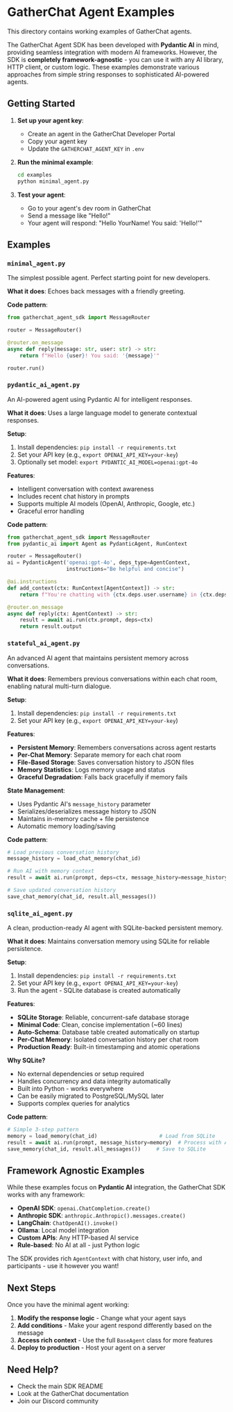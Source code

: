 # GatherChat Agent Examples

This directory contains working examples of GatherChat agents.

The GatherChat Agent SDK has been developed with **Pydantic AI** in mind, providing seamless integration with modern AI frameworks. However, the SDK is **completely framework-agnostic** - you can use it with any AI library, HTTP client, or custom logic. These examples demonstrate various approaches from simple string responses to sophisticated AI-powered agents.

## Getting Started

1. **Set up your agent key**:
   - Create an agent in the GatherChat Developer Portal
   - Copy your agent key
   - Update the `GATHERCHAT_AGENT_KEY` in `.env`

2. **Run the minimal example**:
   ```bash
   cd examples
   python minimal_agent.py
   ```

3. **Test your agent**:
   - Go to your agent's dev room in GatherChat
   - Send a message like "Hello!"
   - Your agent will respond: "Hello YourName! You said: 'Hello!'"

## Examples

### `minimal_agent.py`
The simplest possible agent. Perfect starting point for new developers.

**What it does**: Echoes back messages with a friendly greeting.

**Code pattern**:
```python
from gatherchat_agent_sdk import MessageRouter

router = MessageRouter()

@router.on_message
async def reply(message: str, user: str) -> str:
    return f"Hello {user}! You said: '{message}'"

router.run()
```

### `pydantic_ai_agent.py`
An AI-powered agent using Pydantic AI for intelligent responses.

**What it does**: Uses a large language model to generate contextual responses.

**Setup**:
1. Install dependencies: `pip install -r requirements.txt`
2. Set your API key (e.g., `export OPENAI_API_KEY=your-key`)
3. Optionally set model: `export PYDANTIC_AI_MODEL=openai:gpt-4o`

**Features**:
- Intelligent conversation with context awareness
- Includes recent chat history in prompts
- Supports multiple AI models (OpenAI, Anthropic, Google, etc.)
- Graceful error handling

**Code pattern**:
```python
from gatherchat_agent_sdk import MessageRouter
from pydantic_ai import Agent as PydanticAgent, RunContext

router = MessageRouter()
ai = PydanticAgent('openai:gpt-4o', deps_type=AgentContext, 
                   instructions="Be helpful and concise")

@ai.instructions
def add_context(ctx: RunContext[AgentContext]) -> str:
    return f"You're chatting with {ctx.deps.user.username} in {ctx.deps.chat.name}"

@router.on_message
async def reply(ctx: AgentContext) -> str:
    result = await ai.run(ctx.prompt, deps=ctx)
    return result.output
```

### `stateful_ai_agent.py`
An advanced AI agent that maintains persistent memory across conversations.

**What it does**: Remembers previous conversations within each chat room, enabling natural multi-turn dialogue.

**Setup**:
1. Install dependencies: `pip install -r requirements.txt`
2. Set your API key (e.g., `export OPENAI_API_KEY=your-key`)

**Features**:
- **Persistent Memory**: Remembers conversations across agent restarts
- **Per-Chat Memory**: Separate memory for each chat room
- **File-Based Storage**: Saves conversation history to JSON files
- **Memory Statistics**: Logs memory usage and status
- **Graceful Degradation**: Falls back gracefully if memory fails

**State Management**:
- Uses Pydantic AI's `message_history` parameter
- Serializes/deserializes message history to JSON
- Maintains in-memory cache + file persistence
- Automatic memory loading/saving

**Code pattern**:
```python
# Load previous conversation history
message_history = load_chat_memory(chat_id)

# Run AI with memory context
result = await ai.run(prompt, deps=ctx, message_history=message_history)

# Save updated conversation history
save_chat_memory(chat_id, result.all_messages())
```

### `sqlite_ai_agent.py`
A clean, production-ready AI agent with SQLite-backed persistent memory.

**What it does**: Maintains conversation memory using SQLite for reliable persistence.

**Setup**:
1. Install dependencies: `pip install -r requirements.txt`
2. Set your API key (e.g., `export OPENAI_API_KEY=your-key`)
3. Run the agent - SQLite database is created automatically

**Features**:
- **SQLite Storage**: Reliable, concurrent-safe database storage
- **Minimal Code**: Clean, concise implementation (~60 lines)
- **Auto-Schema**: Database table created automatically on startup
- **Per-Chat Memory**: Isolated conversation history per chat room
- **Production Ready**: Built-in timestamping and atomic operations

**Why SQLite?**
- No external dependencies or setup required
- Handles concurrency and data integrity automatically  
- Built into Python - works everywhere
- Can be easily migrated to PostgreSQL/MySQL later
- Supports complex queries for analytics

**Code pattern**:
```python
# Simple 3-step pattern
memory = load_memory(chat_id)                    # Load from SQLite
result = await ai.run(prompt, message_history=memory)  # Process with AI
save_memory(chat_id, result.all_messages())     # Save to SQLite
```

## Framework Agnostic Examples

While these examples focus on **Pydantic AI** integration, the GatherChat SDK works with any framework:

- **OpenAI SDK**: `openai.ChatCompletion.create()`
- **Anthropic SDK**: `anthropic.Anthropic().messages.create()`
- **LangChain**: `ChatOpenAI().invoke()`
- **Ollama**: Local model integration
- **Custom APIs**: Any HTTP-based AI service
- **Rule-based**: No AI at all - just Python logic

The SDK provides rich `AgentContext` with chat history, user info, and participants - use it however you want!

## Next Steps

Once you have the minimal agent working:

1. **Modify the response logic** - Change what your agent says
2. **Add conditions** - Make your agent respond differently based on the message
3. **Access rich context** - Use the full `BaseAgent` class for more features
4. **Deploy to production** - Host your agent on a server

## Need Help?

- Check the main SDK README
- Look at the GatherChat documentation
- Join our Discord community